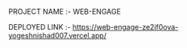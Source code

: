PROJECT NAME :- WEB-ENGAGE

DEPLOYED LINK :- https://web-engage-ze2if0ova-yogeshnishad007.vercel.app/
